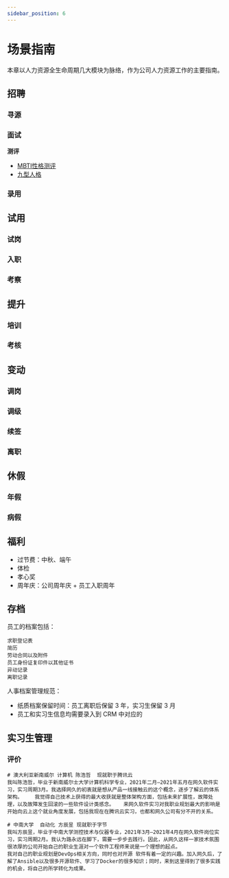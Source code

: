 ```yaml
---
sidebar_position: 6
---
```


# 场景指南

本章以人力资源全生命周期几大模块为脉络，作为公司人力资源工作的主要指南。

## 招聘

### 寻源
### 面试

**测评**

* [MBTI性格测评](http://www.askpsyc.com/info/11)
* [九型人格](http://apesk.com/ninehouse/)

### 录用

## 试用

### 试岗
### 入职
###  考察

## 提升

### 培训
### 考核

## 变动

### 调岗
### 调级
### 续签
### 离职

## 休假

### 年假
### 病假

## 福利

* 过节费：中秋、端午
* 体检
* 孝心奖
* 周年庆：公司周年庆 + 员工入职周年

## 存档

员工的档案包括：  

```
求职登记表
简历
劳动合同以及附件
员工身份证复印件以其他证书
异动记录
离职记录
```

人事档案管理规范：  

* 纸质档案保留时间：员工离职后保留 3 年，实习生保留 3 月
* 员工和实习生信息均需要录入到 CRM 中对应的


## 实习生管理

### 评价

```
# 澳大利亚新南威尔 计算机 陈浩哲  现就职于腾讯云
我叫陈浩哲，毕业于新南威尔士大学计算机科学专业，2021年二月—2021年五月在网久软件实习，实习周期3月。我选择网久的初衷就是想从产品一线接触云的这个概念，逐步了解云的体系架构。    我觉得自己技术上获得的最大收获就是整体架构方面，包括未来扩展性，故障处理，以及故障发生回滚的一些软件设计类感念。   来网久软件实习对我职业规划最大的影响是开始向云上这个就业角度发展，包括我现在在腾讯云实习，也都和网久公司有分不开的关系。

# 中南大学  自动化 方辰昱 现就职于字节
我叫方辰昱，毕业于中南大学测控技术与仪器专业，2021年3月—2021年4月在网久软件岗位实习，实习周期2月。我认为路永远在脚下，需要一步步去践行。因此，从网久这样一家技术氛围很浓厚的公司开始自己的职业生涯对一个软件工程师来说是一个理想的起点。
我对自己的职业规划是DevOps相关方向，同时也对开源 软件有着一定的兴趣。加入网久后，了解了Ansible以及很多开源软件、学习了Docker的很多知识；同时，来到这里得到了很多实践的机会，将自己的所学转化为成果。
```